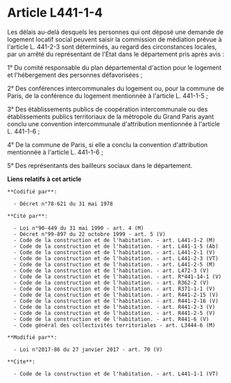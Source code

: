 # Article L441-1-4

Les délais au-delà desquels les personnes qui ont déposé une demande de logement locatif social peuvent saisir la commission
de médiation prévue à l'article L. 441-2-3 sont déterminés, au regard des circonstances locales, par un arrêté du
représentant de l'Etat dans le département pris après avis :

1° Du comité responsable du plan départemental d'action pour le logement et l'hébergement des personnes défavorisées ;

2° Des conférences intercommunales du logement ou, pour la commune de Paris, de la conférence du logement mentionnée à
l'article L. 441-1-5 ;

3° Des établissements publics de coopération intercommunale ou des établissements publics territoriaux de la métropole du
Grand Paris ayant conclu une convention intercommunale d'attribution mentionnée à l'article L. 441-1-6 ;

4° De la commune de Paris, si elle a conclu la convention d'attribution mentionnée à l'article L. 441-1-6 ;

5° Des représentants des bailleurs sociaux dans le département.

**Liens relatifs à cet article**

	**Codifié par**:

	  - Décret n°78-621 du 31 mai 1978

	**Cité par**:

	  - Loi n°90-449 du 31 mai 1990 - art. 4 (M)
	  - Décret n°99-897 du 22 octobre 1999 - art. 5 (V)
	  - Code de la construction et de l'habitation. - art. L441-1-2 (M)
	  - Code de la construction et de l'habitation. - art. L441-1-5 (Ab)
	  - Code de la construction et de l'habitation. - art. L441-2-1 (V)
	  - Code de la construction et de l'habitation. - art. L441-2-3 (VT)
	  - Code de la construction et de l'habitation. - art. L441-2-5 (M)
	  - Code de la construction et de l'habitation. - art. L472-3 (V)
	  - Code de la construction et de l'habitation. - art. R*441-14-1 (V)
	  - Code de la construction et de l'habitation. - art. R362-2 (V)
	  - Code de la construction et de l'habitation. - art. R371-1-1 (V)
	  - Code de la construction et de l'habitation. - art. R441-2-15 (V)
	  - Code de la construction et de l'habitation. - art. R441-2-16 (V)
	  - Code de la construction et de l'habitation. - art. R441-2-3 (V)
	  - Code de la construction et de l'habitation. - art. R441-2-5 (V)
	  - Code de la construction et de l'habitation. - art. R441-6 (V)
	  - Code général des collectivités territoriales - art. L3444-6 (M)

	**Modifié par**:

	  - Loi n°2017-86 du 27 janvier 2017 - art. 70 (V)

	**Cite**:

	  - Code de la construction et de l'habitation. - art. L441-1-1 (VT)
